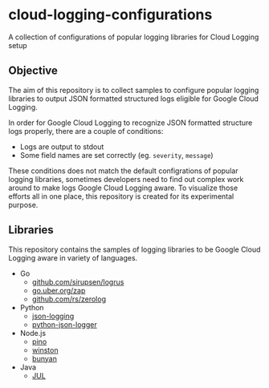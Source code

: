 # cloud-logging-configurations
A collection of configurations of popular logging libraries for Cloud Logging setup

## Objective

The aim of this repository is to collect samples to configure popular logging libraries
to output JSON formatted structured logs eligible for Google Cloud Logging.

In order for Google Cloud Logging to recognize JSON formatted structure logs properly,
there are a couple of conditions:

* Logs are output to stdout
* Some field names are set correctly (eg. `severity`, `message`)

These conditions does not match the default configrations of popular logging libraries,
sometimes developers need to find out complex work around to make logs
Google Cloud Logging aware. To visualize those efforts all in one place, this repository
is created for its experimental purpose.

## Libraries

This repository contains the samples of logging libraries to be
Google Cloud Logging aware in variety of languages.

* Go
  * [github.com/sirupsen/logrus](https://pkg.go.dev/github.com/sirupsen/logrus)
  * [go.uber.org/zap](https://pkg.go.dev/go.uber.org/zap)
  * [github.com/rs/zerolog](https://pkg.go.dev/github.com/rs/zerolog)
* Python
  * [json-logging](https://pypi.org/project/json-logging/)
  * [python-json-logger](https://pypi.org/project/python-json-logger/)
* Node.js
  * [pino](https://www.npmjs.com/package/pino)
  * [winston](https://www.npmjs.com/package/winston)
  * [bunyan](https://www.npmjs.com/package/bunyan)
* Java
  * [JUL](https://docs.oracle.com/en/java/javase/14/docs/api/java.logging/java/util/logging/package-summary.html)